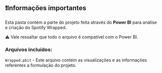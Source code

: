 ## ❗Informações importantes

Esta pasta contém a parte do projeto feita através do **Power BI** para análise e criação do Spotify Wrapped.

⚠️ Vale ressaltar que todo o arquivo é compatível com o Power BI. 

### Arquivos incluídos:

`Wrapped.pbit` - Este arquivo contém as visualizações e as informações referentes a formulação do projeto.
